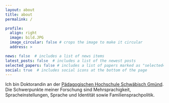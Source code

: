 ```yaml
---
layout: about
title: about
permalink: /

profile:
  align: right
  image: bild.JPG
  image_circular: false # crops the image to make it circular
  address: >

news: false  # includes a list of news items
latest_posts: false  # includes a list of the newest posts
selected_papers: false # includes a list of papers marked as "selected={true}"
social: true  # includes social icons at the bottom of the page
---
```


Ich bin Doktorandin an der [Pädagogischen Hochschule Schwäbisch Gmünd](ph-gmuend.de). Die Schwerpunkte meiner Forschung sind Mehrsprachigkeit, Spracheinstellungen, Sprache und Identität sowie Familiensprachpolitik.
